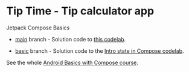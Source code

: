 # Tip Time - Tip calculator app

Jetpack Compose Basics

- [main](https://github.com/adrian-niculescu/ComposeBasicsTipTime/tree/main) branch - Solution code to [this codelab](https://developer.android.com/codelabs/basic-android-kotlin-compose-calculate-tip).

- [basic](https://github.com/adrian-niculescu/ComposeBasicsTipTime/tree/basic) branch - Solution code to the [Intro state in Compose codelab](https://developer.android.com/codelabs/basic-android-kotlin-compose-using-state).

See the whole [Android Basics with Compose course](https://developer.android.com/courses/android-basics-compose/course).
